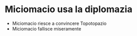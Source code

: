 # Miciomacio usa la diplomazia

- Miciomacio riesce a convincere Topotopazio
- Miciomacio fallisce miseramente
